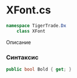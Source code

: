 
# XFont.cs
```csharp
namespace TigerTrade.Dx  
    class XFont
```

Описание

### Синтаксис
```csharp
public bool Bold { get; }
```
